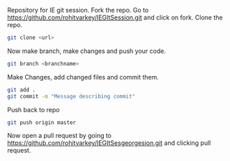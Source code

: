 Repository for IE git session.
Fork the repo. 
Go to https://github.com/rohitvarkey/IEGItSession.git and click on fork.
Clone the repo. 
```bash
git clone <url>
```
Now make branch, make changes and push your code.

```bash
git branch <branchname>
```

Make Changes, add changed files and commit them.
```bash
git add .
git commit -m "Message describing commit"
```

Push back to repo
```bash
git push origin master
```

Now open a pull request by going to https://github.com/rohitvarkey/IEGItSesgeorgesion.git and clicking pull request.
